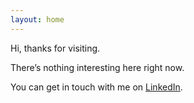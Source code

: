```yaml
---
layout: home
---
```


Hi, thanks for visiting.

There’s nothing interesting here right now.

You can get in touch with me on [LinkedIn](https://www.linkedin.com/in/kengar/).
